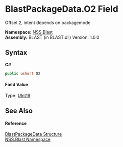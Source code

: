 # BlastPackageData.O2 Field
 

Offset 2, intent depends on packagemode

**Namespace:**&nbsp;<a href="N_NSS_Blast">NSS.Blast</a><br />**Assembly:**&nbsp;BLAST (in BLAST.dll) Version: 1.0.0

## Syntax

**C#**<br />
``` C#
public ushort O2
```


#### Field Value
Type: <a href="https://docs.microsoft.com/dotnet/api/system.uint16" target="_blank" rel="noopener noreferrer">UInt16</a>

## See Also


#### Reference
<a href="T_NSS_Blast_BlastPackageData">BlastPackageData Structure</a><br /><a href="N_NSS_Blast">NSS.Blast Namespace</a><br />